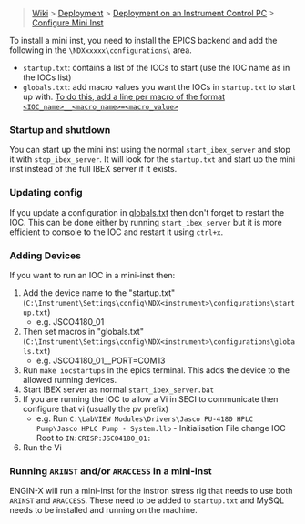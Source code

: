 > [Wiki](Home) > [Deployment](Deployment) > [Deployment on an Instrument Control PC](Deployment-on-an-Instrument-Control-PC) > [Configure Mini Inst](Configure-Mini-Inst)

To install a mini inst, you need to install the EPICS backend and add the following in the `\NDXxxxxx\configurations\` area.

- `startup.txt`: contains a list of the IOCs to start (use the IOC name as in the IOCs list)
- `globals.txt`: add macro values you want the IOCs in `startup.txt` to start up with. [To do this, add a line per macro of the format `<IOC_name>__<macro_name>=<macro_value>`](https://github.com/ISISComputingGroup/ibex_user_manual/wiki/Create-and-Manage-Configurations#editing-a-global-setting)

### Startup and shutdown

You can start up the mini inst using the normal `start_ibex_server` and stop it with `stop_ibex_server`. It will look for the `startup.txt` and start up the mini inst instead of the full IBEX server if it exists.

### Updating config

If you update a configuration in [globals.txt](https://github.com/ISISComputingGroup/ibex_user_manual/wiki/Create-and-Manage-Configurations#editing-a-global-setting) then don't forget to restart the IOC. This can be done either by running `start_ibex_server` but it is more efficient to console to the IOC and restart it using `ctrl+x`.

### Adding Devices

If you want to run an IOC in a mini-inst then:

1. Add the device name to the "startup.txt" (`C:\Instrument\Settings\config\NDX<instrument>\configurations\startup.txt`)
   - e.g. JSCO4180_01
1. Then set macros in "globals.txt" (`C:\Instrument\Settings\config\NDX<instrument>\configurations\globals.txt`)
   - e.g. JSCO4180_01__PORT=COM13
1. Run `make iocstartups` in the epics terminal. This adds the device to the allowed running devices.
1. Start IBEX server as normal `start_ibex_server.bat`
1. If you are running the IOC to allow a Vi in SECI to communicate then configure that vi (usually the pv prefix)
   - e.g. Run `C:\LabVIEW Modules\Drivers\Jasco PU-4180 HPLC Pump\Jasco HPLC Pump - System.llb` - Initialisation File change IOC Root to `IN:CRISP:JSCO4180_01:`
1. Run the Vi


### Running `ARINST` and/or `ARACCESS` in a mini-inst

ENGIN-X will run a mini-inst for the instron stress rig that needs to use both `ARINST` and `ARACCESS`. These need to be added to `startup.txt` and MySQL needs to be installed and running on the machine.






